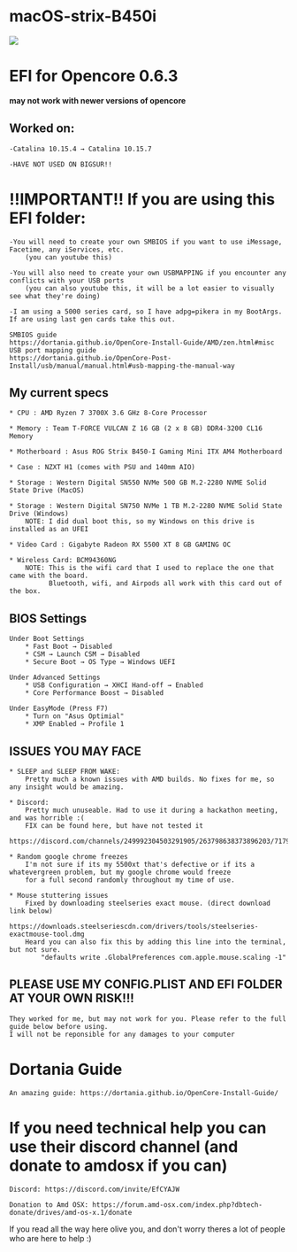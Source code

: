 # macOS-strix-B450i
![](ignore/desktop.png)
# EFI for Opencore 0.6.3

**may not work with newer versions of opencore**

## Worked on:

    -Catalina 10.15.4 → Catalina 10.15.7 
    
    -HAVE NOT USED ON BIGSUR!!

# !!IMPORTANT!! If you are using this EFI folder:
    -You will need to create your own SMBIOS if you want to use iMessage, Facetime, any iServices, etc. 
        (you can youtube this)
    
    -You will also need to create your own USBMAPPING if you encounter any conflicts with your USB ports
        (you can also youtube this, it will be a lot easier to visually see what they're doing)
        
    -I am using a 5000 series card, so I have adpg=pikera in my BootArgs. If are using last gen cards take this out. 
    
    SMBIOS guide
    https://dortania.github.io/OpenCore-Install-Guide/AMD/zen.html#misc
    USB port mapping guide
    https://dortania.github.io/OpenCore-Post-Install/usb/manual/manual.html#usb-mapping-the-manual-way
    
## My current specs
    * CPU : AMD Ryzen 7 3700X 3.6 GHz 8-Core Processor
    
    * Memory : Team T-FORCE VULCAN Z 16 GB (2 x 8 GB) DDR4-3200 CL16 Memory
    
    * Motherboard : Asus ROG Strix B450-I Gaming Mini ITX AM4 Motherboard
    
    * Case : NZXT H1 (comes with PSU and 140mm AIO)
    
    * Storage : Western Digital SN550 NVMe 500 GB M.2-2280 NVME Solid State Drive (MacOS)
    
    * Storage : Western Digital SN750 NVMe 1 TB M.2-2280 NVME Solid State Drive (Windows)
        NOTE: I did dual boot this, so my Windows on this drive is installed as an UFEI
    
    * Video Card : Gigabyte Radeon RX 5500 XT 8 GB GAMING OC
    
    * Wireless Card: BCM94360NG
        NOTE: This is the wifi card that I used to replace the one that came with the board. 
              Bluetooth, wifi, and Airpods all work with this card out of the box.
              
## BIOS Settings
    Under Boot Settings
        * Fast Boot → Disabled
        * CSM → Launch CSM → Disabled
        * Secure Boot → OS Type → Windows UEFI
        
    Under Advanced Settings
        * USB Configuration → XHCI Hand-off → Enabled
        * Core Performance Boost → Disabled
        
    Under EasyMode (Press F7)
        * Turn on "Asus Optimial"
        * XMP Enabled → Profile 1
        
        
## ISSUES YOU MAY FACE
    * SLEEP and SLEEP FROM WAKE:
        Pretty much a known issues with AMD builds. No fixes for me, so any insight would be amazing.
        
    * Discord:
        Pretty much unuseable. Had to use it during a hackathon meeting, and was horrible :(
        FIX can be found here, but have not tested it
        https://discord.com/channels/249992304503291905/263798638373896203/717912500498333746
        
    * Random google chrome freezes
        I'm not sure if its my 5500xt that's defective or if its a whatevergreen problem, but my google chrome would freeze 
        for a full second randomly throughout my time of use.
        
    * Mouse stuttering issues
        Fixed by downloading steelseries exact mouse. (direct download link below)
            https://downloads.steelseriescdn.com/drivers/tools/steelseries-exactmouse-tool.dmg
        Heard you can also fix this by adding this line into the terminal, but not sure.
            "defaults write .GlobalPreferences com.apple.mouse.scaling -1"
        
## PLEASE USE MY CONFIG.PLIST AND EFI FOLDER AT YOUR OWN RISK!!!
    They worked for me, but may not work for you. Please refer to the full guide below before using. 
    I will not be reponsible for any damages to your computer 

# Dortania Guide
    An amazing guide: https://dortania.github.io/OpenCore-Install-Guide/
    
# If you need technical help you can use their discord channel (and donate to amdosx if you can)
    Discord: https://discord.com/invite/EfCYAJW
    
    Donation to Amd OSX: https://forum.amd-osx.com/index.php?dbtech-donate/drives/amd-os-x.1/donate
    
    
    

If you read all the way here olive you, and don't worry theres a lot of people who are here to help :)

